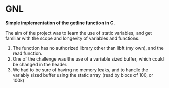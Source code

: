 # GNL
<b>Simple implementation of the getline function in C.</b>

The aim of the project was to learn the use of static variables, and get familiar with the scope and longevity of variables and functions.

<ol>
<li>The function has no authorized library other than libft (my own), and the read function.</li>
<li>One of the challenge was the use of a variable sized buffer, which could be changed in the header.</li>
<li>We had to be sure of having no memory leaks, and to handle the variably sized buffer using the static array (read by blocs of 100, or 100k)</li>
</ol>
